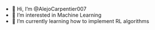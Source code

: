 - 👋 Hi, I’m @AlejoCarpentier007
- 👀 I’m interested in Machine Learning
- 🌱 I’m currently learning how to implement RL algorithms

